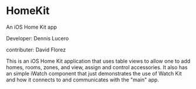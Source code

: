 # HomeKit
An iOS Home Kit app

Developer: Dennis Lucero

contributer: David Florez

This is an iOS Home Kit application that uses table views to allow one to add homes, rooms, zones, and view, assign and control accessories.
It also has an simple iWatch component that just demonstrates the use of Watch Kit and how it connects to and communicates with the "main" app.
